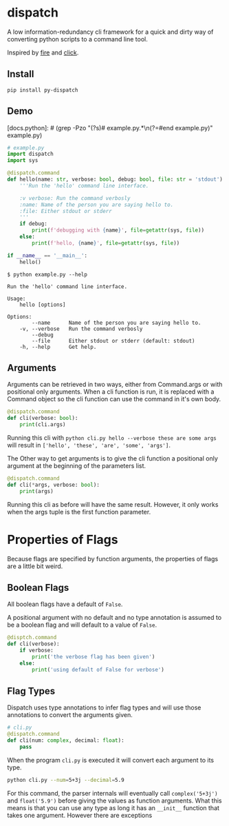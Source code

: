 # dispatch

A low information-redundancy cli framework for a quick and dirty way of converting python scripts to a command line tool.

Inspired by [fire](https://github.com/google/python-fire) and [click](https://click.palletsprojects.com/).

## Install
```
pip install py-dispatch
```

## Demo
[docs.python]: # (grep -Pzo "(?s)# example\.py.*\n(?=#end example\.py)" example.py)
```python
# example.py
import dispatch
import sys

@dispatch.command
def hello(name: str, verbose: bool, debug: bool, file: str = 'stdout'):
    '''Run the 'hello' command line interface.

    :v verbose: Run the command verbosly
    :name: Name of the person you are saying hello to.
    :file: Either stdout or stderr
    '''
    if debug:
        print(f'debugging with {name}', file=getattr(sys, file))
    else:
        print(f'hello, {name}', file=getattr(sys, file))

if __name__ == '__main__':
    hello()
```

```
$ python example.py --help
```

[docs]: # (python example.py --help)
```
Run the 'hello' command line interface.

Usage:
    hello [options]

Options:
        --name      Name of the person you are saying hello to.
    -v, --verbose   Run the command verbosly
        --debug
        --file      Either stdout or stderr (default: stdout)
    -h, --help      Get help.
```

Arguments
---------
Arguments can be retrieved in two ways, either from Command.args or with positional only arguments. When a cli function is run, it is replaced with a Command object so the cli function can use the command in it's own body.
```python
@dispatch.command
def cli(verbose: bool):
    print(cli.args)
```
Running this cli with `python cli.py hello --verbose these are some args` will result in `['hello', 'these', 'are', 'some', 'args']`.

The Other way to get arguments is to give the cli function a positional only argument at the beginning of the parameters list.
```python
@dispatch.command
def cli(*args, verbose: bool):
    print(args)
```
Running this cli as before will have the same result. However, it only works when the args tuple is the first function parameter.

Properties of Flags
===================
Because flags are specified by function arguments, the properties of flags are a little bit weird.

Boolean Flags
-------------
All boolean flags have a default of `False`.

A positional argument with no default and no type annotation is assumed to be a boolean flag and will default to a value of `False`.
```python
@disptch.command
def cli(verbose):
    if verbose:
        print('the verbose flag has been given')
    else:
        print('using default of False for verbose')
```

Flag Types
----------
Dispatch uses type annotations to infer flag types and will use those annotations to convert the arguments given.
```python
# cli.py
@dispatch.command
def cli(num: complex, decimal: float):
    pass
```
When the program `cli.py` is executed it will convert each argument to its type.
```bash
python cli.py --num=5+3j --decimal=5.9
```
For this command, the parser internals will eventually call `complex('5+3j')` and `float('5.9')` before giving the values as function arguments.
What this means is that you can use any type as long it has an `__init__` function that takes one argument. However there are exceptions

